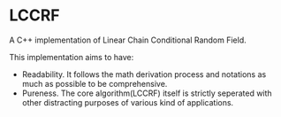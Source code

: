 LCCRF
=====

A C++ implementation of Linear Chain Conditional Random Field. 

This implementation aims to have:

* Readability. It follows the math derivation process and notations as much as possible to be comprehensive.
* Pureness. The core algorithm(LCCRF) itself is strictly seperated with other distracting purposes of various kind of applications.
